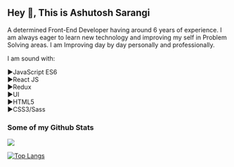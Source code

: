 ## Hey  👋, This is Ashutosh Sarangi

A determined Front-End Developer having around 6 years of experience. I am always eager to learn new technology and improving my self in Problem Solving areas.
I am Improving day by day personally and professionally.

 I am sound with:

►JavaScript ES6  
►React JS  
►Redux  
►UI  
►HTML5  
►CSS3/Sass 


### Some of my Github Stats

<img src='https://github-readme-stats.vercel.app/api?username=Ashutoshsarangi&&show_icons=true&title_color=1074d7&icon_color=bb2acf&text_color=daf7dc&bg_color=151515'/>

[![Top Langs](https://github-readme-stats.vercel.app/api/top-langs/?username=Ashutoshsarangi&layout=compact)](https://github.com/Ashutoshsarangi/github-readme-stats)


